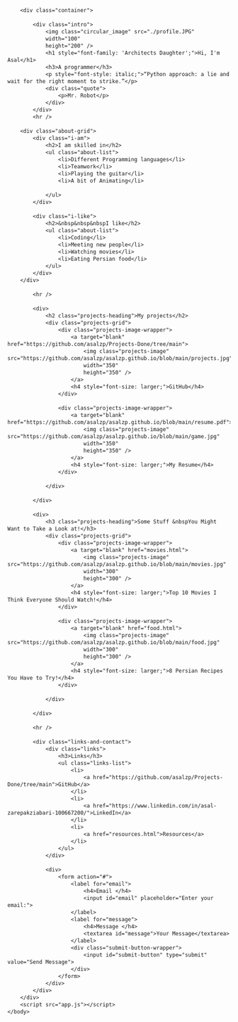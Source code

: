 <!DOCTYPE html>
<html>
    <head>
        <link rel="stylesheet" href="style.css">
        <title>Asal</title>
        <meta name="viewport" content="width=display-width, initial-scale=1" />
        <link rel="preconnect" href="https://fonts.googleapis.com">
        <link rel="preconnect" href="https://fonts.gstatic.com" crossorigin>
    <link href="https://fonts.googleapis.com/css2?family=Architects+Daughter&family=Dancing+Script&family=Kalam&family=Petemoss&family=Quicksand&display=swap" rel="stylesheet">
    </head>
    <body>

        <div class="container">

            <div class="intro">
                <img class="circular_image" src="./profile.JPG" 
                width="100"
                height="200" />
                <h1 style="font-family: 'Architects Daughter';">Hi, I'm Asal</h1>
                <h3>A programmer</h3>
                <p style="font-style: italic;">“Python approach: a lie and wait for the right moment to strike.”</p>
                <div class="quote">
                    <p>Mr. Robot</p>
                </div>
            </div>
            <hr />
        
        <div class="about-grid">
            <div class="i-am">
                <h2>I am skilled in</h2>
                <ul class="about-list">
                    <li>Different Programming languages</li>
                    <li>Teamwork</li>
                    <li>Playing the guitar</li>
                    <li>A bit of Animating</li>
                    
                </ul>
            </div>

            <div class="i-like">
                <h2>&nbsp&nbsp&nbspI like</h2>
                <ul class="about-list">
                    <li>Coding</li>
                    <li>Meeting new people</li>
                    <li>Watching movies</li>
                    <li>Eating Persian food</li>
                </ul>
            </div>
        </div>
            
            <hr />

            <div>
                <h2 class="projects-heading">My projects</h2>
                <div class="projects-grid">
                    <div class="projects-image-wrapper">
                        <a target="blank" href="https://github.com/asalzp/Projects-Done/tree/main">
                            <img class="projects-image" src="https://github.com/asalzp/asalzp.github.io/blob/main/projects.jpg" 
                            width="350"
                            height="350" /> 
                        </a>
                        <h4 style="font-size: larger;">GitHub</h4>
                    </div>

                    <div class="projects-image-wrapper">
                        <a target="blank" href="https://github.com/asalzp/asalzp.github.io/blob/main/resume.pdf">
                            <img class="projects-image" src="https://github.com/asalzp/asalzp.github.io/blob/main/game.jpg" 
                            width="350"
                            height="350" />
                        </a>
                        <h4 style="font-size: larger;">My Resume</h4>
                    </div>

                </div>
               
            </div>

            <div>
                <h3 class="projects-heading">Some Stuff &nbspYou Might Want to Take a Look at!</h3>
                <div class="projects-grid">
                    <div class="projects-image-wrapper">
                        <a target="blank" href="movies.html">
                            <img class="projects-image" src="https://github.com/asalzp/asalzp.github.io/blob/main/movies.jpg"
                            width="300"
                            height="300" /> 
                        </a>
                        <h4 style="font-size: larger;">Top 10 Movies I Think Everyone Should Watch!</h4>
                    </div>

                    <div class="projects-image-wrapper">
                        <a target="blank" href="food.html">
                            <img class="projects-image" src="https://github.com/asalzp/asalzp.github.io/blob/main/food.jpg" 
                            width="300"
                            height="300" />
                        </a>
                        <h4 style="font-size: larger;">8 Persian Recipes You Have to Try!</h4>
                    </div> 
                       
                </div>
                
            </div>

            <hr />

            <div class="links-and-contact">
                <div class="links">
                    <h3>Links</h3>
                    <ul class="links-list">
                        <li>
                            <a href="https://github.com/asalzp/Projects-Done/tree/main">GitHub</a>
                        </li>
                        <li>
                            <a href="https://www.linkedin.com/in/asal-zarepakziabari-100667200/">LinkedIn</a>
                        </li>
                        <li>
                            <a href="resources.html">Resources</a>
                        </li>
                    </ul>
                </div>

                <div>
                    <form action="#">
                        <label for="email">
                            <h4>Email </h4>
                            <input id="email" placeholder="Enter your email:">
                        </label>
                        <label for="message">
                            <h4>Message </h4>
                            <textarea id="message">Your Message</textarea>
                        </label>
                        <div class="submit-button-wrapper">
                            <input id="submit-button" type="submit" value="Send Message">
                        </div> 
                    </form>
                </div>
            </div>
        </div>
        <script src="app.js"></script>
    </body>
</html>
